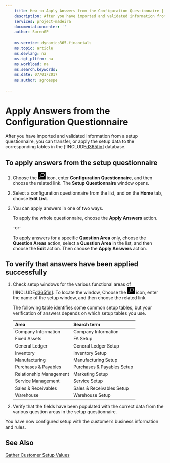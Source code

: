```yaml
---
    title: How to Apply Answers from the Configuration Questionnaire | Microsoft Docs
    description: After you have imported and validated information from a setup questionnaire, you can transfer, or apply the setup data to the corresponding tables in the Business Central database.
    services: project-madeira
    documentationcenter: ''
    author: SorenGP

    ms.service: dynamics365-financials
    ms.topic: article
    ms.devlang: na
    ms.tgt_pltfrm: na
    ms.workload: na
    ms.search.keywords:
    ms.date: 07/01/2017
    ms.author: sgroespe

---
```

# Apply Answers from the Configuration Questionnaire
After you have imported and validated information from a setup questionnaire, you can transfer, or apply the setup data to the corresponding tables in the [!INCLUDE[d365fin](includes/d365fin_md.md)] database.  

## To apply answers from the setup questionnaire  

1.  Choose the ![Search for Page or Report](media/ui-search/search_small.png "Search for Page or Report icon") icon, enter **Configuration Questionnaire**, and then choose the related link. The **Setup Questionnaire** window opens.  
2.  Select a configuration questionnaire from the list, and on the **Home** tab, choose **Edit List**.  
3.  You can apply answers in one of two ways.  

     To apply the whole questionnaire, choose the **Apply Answers** action.  

     -or-  

     To apply answers for a specific **Question Area** only, choose the **Question Areas** action, select a **Question Area** in the list, and then choose the **Edit** action. Then choose the **Apply Answers** action.  

## To verify that answers have been applied successfully  

1.  Check setup windows for the various functional areas of [!INCLUDE[d365fin](includes/d365fin_md.md)]. To locate the window, Choose the ![Search for Page or Report](media/ui-search/search_small.png "Search for Page or Report icon") icon, enter the name of the setup window, and then choose the related link.  

    The following table identifies some common setup tables, but your verification of answers depends on which setup tables you use.  

    |Area|Search term|  
    |----------|-----------------|  
    |Company Information|Company Information|  
    |Fixed Assets|FA Setup|  
    |General Ledger|General Ledger Setup|  
    |Inventory|Inventory Setup|  
    |Manufacturing|Manufacturing Setup|  
    |Purchases & Payables|Purchases & Payables Setup|  
    |Relationship Management|Marketing Setup|  
    |Service Management|Service Setup|  
    |Sales & Receivables|Sales & Receivables Setup|  
    |Warehouse|Warehouse Setup|  

2.  Verify that the fields have been populated with the correct data from the various question areas in the setup questionnaire.  

 You have now configured setup with the customer’s business information and rules.  

## See Also  
 [Gather Customer Setup Values](admin-gather-customer-setup-values.md)
